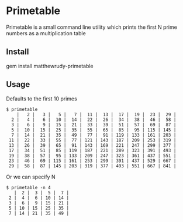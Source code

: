 # Primetable

Primetable is a small command line utility
which prints the first N prime numbers
as a multiplication table

## Install

gem install matthewrudy-primetable

## Usage

Defaults to the first 10 primes

```
$ primetable
    |   2 |   3 |   5 |   7 |  11 |  13 |  17 |  19 |  23 |  29 |
  2 |   4 |   6 |  10 |  14 |  22 |  26 |  34 |  38 |  46 |  58 |
  3 |   6 |   9 |  15 |  21 |  33 |  39 |  51 |  57 |  69 |  87 |
  5 |  10 |  15 |  25 |  35 |  55 |  65 |  85 |  95 | 115 | 145 |
  7 |  14 |  21 |  35 |  49 |  77 |  91 | 119 | 133 | 161 | 203 |
 11 |  22 |  33 |  55 |  77 | 121 | 143 | 187 | 209 | 253 | 319 |
 13 |  26 |  39 |  65 |  91 | 143 | 169 | 221 | 247 | 299 | 377 |
 17 |  34 |  51 |  85 | 119 | 187 | 221 | 289 | 323 | 391 | 493 |
 19 |  38 |  57 |  95 | 133 | 209 | 247 | 323 | 361 | 437 | 551 |
 23 |  46 |  69 | 115 | 161 | 253 | 299 | 391 | 437 | 529 | 667 |
 29 |  58 |  87 | 145 | 203 | 319 | 377 | 493 | 551 | 667 | 841 |
```

Or we can specify N

```
$ primetable -n 4
   |  2 |  3 |  5 |  7 |
 2 |  4 |  6 | 10 | 14 |
 3 |  6 |  9 | 15 | 21 |
 5 | 10 | 15 | 25 | 35 |
 7 | 14 | 21 | 35 | 49 |
```